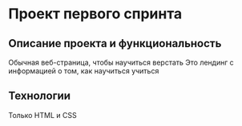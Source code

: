 # Проект первого спринта
## Описание проекта и функциональность
Обычная веб-страница, чтобы научиться верстать
Это лендинг с информацией о том, как научиться учиться

## Технологии
Только HTML и CSS

